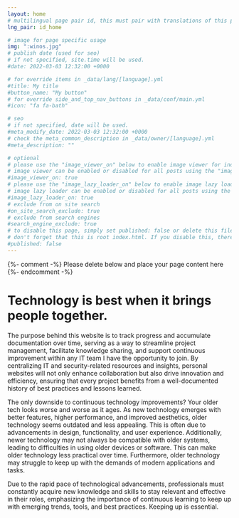 ```yaml
---
layout: home
# multilingual page pair id, this must pair with translations of this page. (This name must be unique)
lng_pair: id_home

# image for page specific usage
img: ":winos.jpg"
# publish date (used for seo)
# if not specified, site.time will be used.
#date: 2022-03-03 12:32:00 +0000

# for override items in _data/lang/[language].yml
#title: My title
#button_name: "My button"
# for override side_and_top_nav_buttons in _data/conf/main.yml
#icon: "fa fa-bath"

# seo
# if not specified, date will be used.
#meta_modify_date: 2022-03-03 12:32:00 +0000
# check the meta_common_description in _data/owner/[language].yml
#meta_description: ""

# optional
# please use the "image_viewer_on" below to enable image viewer for individual pages or posts (_posts/ or [language]/_posts folders).
# image viewer can be enabled or disabled for all posts using the "image_viewer_posts: true" setting in _data/conf/main.yml.
#image_viewer_on: true
# please use the "image_lazy_loader_on" below to enable image lazy loader for individual pages or posts (_posts/ or [language]/_posts folders).
# image lazy loader can be enabled or disabled for all posts using the "image_lazy_loader_posts: true" setting in _data/conf/main.yml.
#image_lazy_loader_on: true
# exclude from on site search
#on_site_search_exclude: true
# exclude from search engines
#search_engine_exclude: true
# to disable this page, simply set published: false or delete this file
# don't forget that this is root index.html. If you disable this, there will be no index.html page to open
#published: false
---
```


{%- comment -%} Please delete below and place your page content here {%- endcomment -%}

# Technology is best when it brings people together.

The purpose behind this website is to track progress and accumulate documentation over time, serving as a way to streamline project management, facilitate knowledge sharing, and support continuous improvement within any IT team I have the opportunity to join. By centralizing IT and security-related resources and insights, personal websites will not only enhance collaboration but also drive innovation and efficiency, ensuring that every project benefits from a well-documented history of best practices and lessons learned.

The only downside to continuous technology improvements? Your older tech looks worse and worse as it ages. As new technology emerges with better features, higher performance, and improved aesthetics, older technology seems outdated and less appealing. This is often due to advancements in design, functionality, and user experience. Additionally, newer technology may not always be compatible with older systems, leading to difficulties in using older devices or software. This can make older technology less practical over time. Furthermore, older technology may struggle to keep up with the demands of modern applications and tasks.

Due to the rapid pace of technological advancements, professionals must constantly acquire new knowledge and skills to stay relevant and effective in their roles, emphasizing the importance of continuous learning to keep up with emerging trends, tools, and best practices. Keeping up is essential.  

